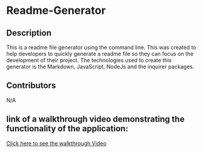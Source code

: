 # Readme-Generator
## Description
This is a readme file generator using the command line. This was created to help developers to quickly generate a readme file so they can focus on the development of their project. The technologies used to create this generator is  the Markdown, JavaScript, NodeJs and the inquirer packages.
## Contributors
N/A

## link of a walkthrough video demonstrating the functionality of the application:

[Click here to see the walkthrough Video](https://drive.google.com/file/d/15A9knKtbaOZnkoair35OFyMD2IMJEGfC/view)